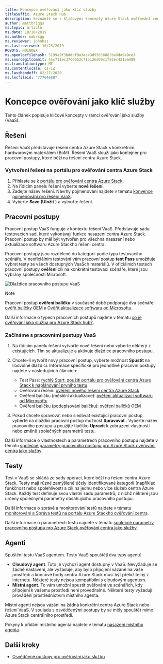 ```yaml
---
title: Koncepce ověřování jako klíč služby
titleSuffix: Azure Stack Hub
description: Seznamte se s klíčovými koncepty Azure Stack ověřování centra jako služby.
author: mattbriggs
ms.topic: article
ms.date: 10/28/2019
ms.author: mabrigg
ms.reviewer: johnhas
ms.lastreviewed: 10/28/2019
ROBOTS: NOINDEX
ms.openlocfilehash: 5199a9f3b8dcf9a3ac43d9563688cba8da949ce3
ms.sourcegitcommit: 4ac711ec37c6653c71b126d09c1f93ec4215a489
ms.translationtype: MT
ms.contentlocale: cs-CZ
ms.lasthandoff: 02/27/2020
ms.locfileid: "77704688"
---
```

# <a name="validation-as-a-service-key-concepts"></a>Koncepce ověřování jako klíč služby

Tento článek popisuje klíčové koncepty v rámci ověřování jako služby (VaaS).

## <a name="solutions"></a>Řešení

Řešení VaaS představuje řešení centra Azure Stack s konkrétním hardwarovým materiálem (BoM). Řešení VaaS slouží jako kontejner pro pracovní postupy, které běží na řešení centra Azure Stack.

### <a name="create-a-solution-in-the-azure-stack-hub-validation-portal"></a>Vytvoření řešení na portálu pro ověřování centra Azure Stack

1. Přihlaste se k [portálu pro ověřování centra Azure Stack](https://azurestackvalidation.com).
2. Na řídicím panelu řešení vyberte **nové řešení**.
3. Zadejte název řešení. Návrhy pojmenování najdete v tématu [konvence pojmenování pro řešení VaaS](azure-stack-vaas-best-practice.md#naming-convention-for-vaas-solutions).
4. Vyberte **Save (Uložit** ) a vytvořte řešení.

## <a name="workflows"></a>Pracovní postupy

Pracovní postup VaaS funguje v kontextu řešení VaaS. Představuje sadu testovacích sad, které vykonávají funkce nasazení centra Azure Stack. Pracovní postup by měl být vytvořen pro všechna nasazení nebo aktualizace softwaru Azure Stackho řešení centra.

Pracovní postupy jsou rozdělené do kategorií podle typu testovacího scénáře. V neoficiálním testování vám pracovní postup **test Pass** umožňuje vybrat testy ze všech dostupných VaaSch materiálů. V oficiálních testech pracovní postupy **ověření** cílí na konkrétní testovací scénáře, které jsou vybrány společností Microsoft.

![Dlaždice pracovního postupu VaaS](media/tile_all-workflows.png)

> [!NOTE]
> Pracovní postup **ověření balíčku** v současné době podporuje dva scénáře: [ověřit balíčky OEM](azure-stack-vaas-validate-oem-package.md) a [Ověřit aktualizace softwaru od Microsoftu](azure-stack-vaas-validate-microsoft-updates.md).

Další informace o typech pracovních postupů najdete v tématu [co je ověřování jako služba pro Azure Stack hub?](azure-stack-vaas-overview.md).

### <a name="getting-started-with-vaas-workflows"></a>Začínáme s pracovními postupy VaaS

1. Na řídicím panelu řešení vytvořte nové řešení nebo vyberte některý z existujících. Tím se aktualizuje a aktivuje dlaždice pracovního postupu.
2. Chcete-li vytvořit nový pracovní postup, vyberte možnost **Spustit** na libovolné dlaždici. Informace specifické pro jednotlivé pracovní postupy najdete v následujících článcích:
    - Test Pass: [rychlý Start: použití portálu pro ověřování centra Azure Stack k naplánování prvního testu](azure-stack-vaas-schedule-test-pass.md)
    - Ověřování řešení: [ověření nového řešení centra Azure Stack](azure-stack-vaas-validate-solution-new.md)
    - Ověření balíčku (měsíční aktualizace): [ověření aktualizací softwaru od Microsoftu](azure-stack-vaas-validate-microsoft-updates.md)
    - Ověření balíčku (podepisování balíčku): [ověření balíčků OEM](azure-stack-vaas-validate-oem-package.md)

3. Pokud chcete spravovat nebo sledovat existující pracovní postup, vyberte na dlaždici pracovní postup možnost **Spravovat** . Vyberte název pracovního postupu a použijte tlačítko **Upravit** k zobrazení vlastností nebo změně společných parametrů testu.

Další informace o vlastnostech a parametrech pracovního postupu najdete v tématu [společné parametry pracovního postupu pro Azure Stack ověřování centra jako služby](azure-stack-vaas-parameters.md).

## <a name="tests"></a>Testy

Test v VaaS se skládá ze sady operací, které běží na řešení centra Azure Stack. Testy mají různé zamýšlené účely identifikované kategorií (například funkčnost nebo spolehlivost) a cílí na jednu nebo více služeb centra Azure Stack. Každý test definuje svou vlastní sadu parametrů, z nichž některé jsou určeny společnými parametry obsahujícího pracovního postupu.

Další informace o správě a monitorování testů najdete v tématu [monitorování a Správa testů na portálu Azure Stackho ověřování centra](azure-stack-vaas-monitor-test.md).

Další informace o parametrech testu najdete v tématu [společné parametry pracovního postupu pro Azure Stack ověřování centra jako služby](azure-stack-vaas-parameters.md).

## <a name="agents"></a>Agenti

Spuštění testu VaaS agentem. Testy VaaS spouštějí dva typy agentů:

- **Cloudový agent**. Toto je výchozí agent dostupný v VaaS. Nevyžaduje se žádné nastavení, ale vyžaduje, aby bylo připojení vázané na vaše prostředí a koncové body centra Azure Stack musí být přeložitelný z Internetu. Některé testy nejsou kompatibilní s cloudovým agentem.
- **Místní agent**. To vám umožní spustit ověřování ve scénářích, kdy připojení k vašemu prostředí není proveditelné. Některé testy vyžadují provádění prostřednictvím místního agenta.

Místní agenti nejsou vázáni na žádná konkrétní centra Azure Stack nebo řešení VaaS. V souladu s osvědčenými postupy by se měly spouštět mimo Azure Stack centrálního prostředí.

Pokyny k přidání místního agenta najdete v tématu [nasazení místního agenta](azure-stack-vaas-local-agent.md).

## <a name="next-steps"></a>Další kroky

- [Osvědčené postupy pro ověřování jako službu](azure-stack-vaas-best-practice.md)
